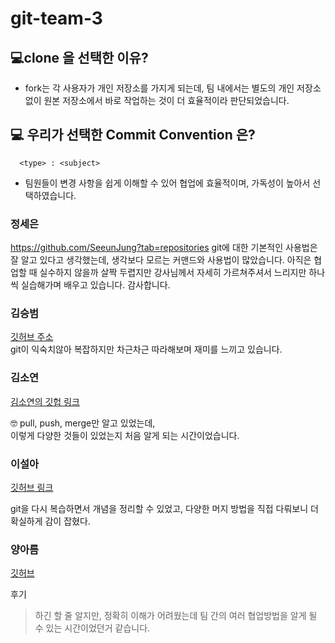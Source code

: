 # git-team-3

## 💻clone 을 선택한 이유?

- fork는 각 사용자가 개인 저장소를 가지게 되는데, 팀 내에서는 별도의 개인 저장소 없이 원본 저장소에서 바로 작업하는 것이 더 효율적이라 판단되었습니다.

## 💻 우리가 선택한 Commit Convention 은?

```
  <type> : <subject>
```

- 팀원들이 변경 사항을 쉽게 이해할 수 있어 협업에 효율적이며, 가독성이 높아서 선택하였습니다.

### 정세은

<https://github.com/SeeunJung?tab=repositories>
git에 대한 기본적인 사용법은 잘 알고 있다고 생각했는데, 생각보다 모르는 커맨드와 사용법이 많았습니다. 아직은 협업할 때 실수하지 않을까 살짝 두렵지만 강사님께서 자세히 가르쳐주셔서 느리지만 하나씩 실습해가며 배우고 있습니다. 감사합니다.

### 김승범

[깃허브 주소](https://github.com/KSeung-B) <br>
git이 익숙치않아 복잡하지만 차근차근 따라해보며 재미를 느끼고 있습니다.

### 김소연

[김소연의 깃헙 링크](https://github.com/soyeon0116)

🤓 pull, push, merge만 알고 있었는데, <br>이렇게 다양한 것들이 있었는지 처음 알게 되는 시간이었습니다.

### 이설아

[깃허브 링크](https://github.com/SNXWXH)

git을 다시 복습하면서 개념을 정리할 수 있었고, 다양한 머지 방법을 직접 다뤄보니 더 확실하게 감이 잡혔다.

### 양아름

[깃허브](https://github.com/Eilleen-yang)

후기

> 하긴 할 줄 알지만, 정확히 이해가 어려웠는데 팀 간의 여러 협업방법을 알게 될 수 있는 시간이었던거 같습니다.
